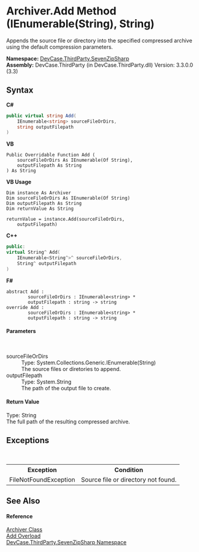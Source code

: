 # Archiver.Add Method (IEnumerable(String), String)
 

Appends the source file or directory into the specified compressed archive using the default compression parameters.

**Namespace:**&nbsp;<a href="N_DevCase_ThirdParty_SevenZipSharp">DevCase.ThirdParty.SevenZipSharp</a><br />**Assembly:**&nbsp;DevCase.ThirdParty (in DevCase.ThirdParty.dll) Version: 3.3.0.0 (3.3)

## Syntax

**C#**<br />
``` C#
public virtual string Add(
	IEnumerable<string> sourceFileOrDirs,
	string outputFilepath
)
```

**VB**<br />
``` VB
Public Overridable Function Add ( 
	sourceFileOrDirs As IEnumerable(Of String),
	outputFilepath As String
) As String
```

**VB Usage**<br />
``` VB Usage
Dim instance As Archiver
Dim sourceFileOrDirs As IEnumerable(Of String)
Dim outputFilepath As String
Dim returnValue As String

returnValue = instance.Add(sourceFileOrDirs, 
	outputFilepath)
```

**C++**<br />
``` C++
public:
virtual String^ Add(
	IEnumerable<String^>^ sourceFileOrDirs, 
	String^ outputFilepath
)
```

**F#**<br />
``` F#
abstract Add : 
        sourceFileOrDirs : IEnumerable<string> * 
        outputFilepath : string -> string 
override Add : 
        sourceFileOrDirs : IEnumerable<string> * 
        outputFilepath : string -> string 
```


#### Parameters
&nbsp;<dl><dt>sourceFileOrDirs</dt><dd>Type: System.Collections.Generic.IEnumerable(String)<br />The source files or diretories to append.</dd><dt>outputFilepath</dt><dd>Type: System.String<br />The path of the output file to create.</dd></dl>

#### Return Value
Type: String<br />The full path of the resulting compressed archive.

## Exceptions
&nbsp;<table><tr><th>Exception</th><th>Condition</th></tr><tr><td>FileNotFoundException</td><td>Source file or directory not found.</td></tr></table>

## See Also


#### Reference
<a href="T_DevCase_ThirdParty_SevenZipSharp_Archiver">Archiver Class</a><br /><a href="Overload_DevCase_ThirdParty_SevenZipSharp_Archiver_Add">Add Overload</a><br /><a href="N_DevCase_ThirdParty_SevenZipSharp">DevCase.ThirdParty.SevenZipSharp Namespace</a><br />